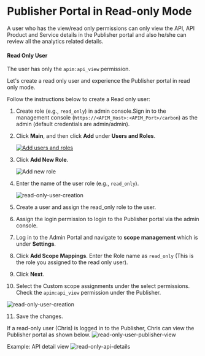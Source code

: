 # Publisher Portal in Read-only Mode
A user who has the view/read only permissions can only view the API, API Product and Service details in the Publisher
portal and also he/she can review all the analytics related details.

#### Read Only User
The user has only the `apim:api_view` permission.

Let's create a read only user and experience the Publisher portal in read only mode.

Follow the instructions below to create a Read only user:

1. Create role (e.g., `read_only`) in admin console.Sign in to the management console (`https://<APIM_Host>:<APIM_Port>/carbon`) 
   as the admin (default credentials are admin/admin). 
   
2. Click **Main**, and then click **Add** under **Users and Roles**.
        
      [![Add users and roles]({{base_path}}/assets/img/administer/add-users-and-roles.png)]({{base_path}}/assets/img/administer/add-users-and-roles.png)

3. Click **Add New Role**.

      ![Add new role]({{base_path}}/assets/img/administer/add-new-role.png)

4.  Enter the name of the user role (e.g., `read_only`).

      ![read-only-user-creation]({base_path}}/assets/img/learn/api-security/read_only_role.png)

5. Create a user and assign the read_only role to the user.
   
6. Assign the login permission to login to the Publisher portal via the admin console.
   
7. Log in to the Admin Portal and navigate to **scope management** which is under **Settings**.
   
8. Click **Add Scope Mappings**.
   Enter the Role name as `read_only` (This is the role you assigned to the read only user).
   
9. Click **Next**.
   
10. Select the Custom scope assignments under the select permissions.
   Check the `apim:api_view` permission under the Publisher.

   ![read-only-user-creation]({{base_path}}/assets/img/learn/api-security/read-only-user-creation.png)

11. Save the changes.

If a read-only user (Chris) is logged in to the Publisher, Chris can view the Publisher portal as shown below.
![read-only-user-publisher-view]({{base_path}}/assets/img/learn/api-security/read-only-api-view.png)

Example: API detail view
![read-only-api-details]({{base_path}}/assets/img/learn/api-security/read-only-api-details.png)
